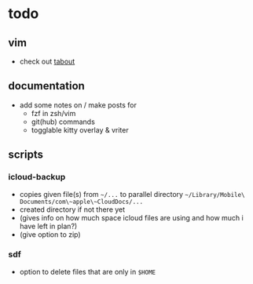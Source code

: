 # todo

## vim

- check out [tabout](https://github.com/abecodes/tabout.nvim)

## documentation

- add some notes on / make posts for
  - fzf in zsh/vim
  - git(hub) commands
  - togglable kitty overlay & vriter

## scripts

### icloud-backup

- copies given file(s) from `~/...` to parallel directory `~/Library/Mobile\
  Documents/com\~apple\~CloudDocs/...`
- created directory if not there yet
- (gives info on how much space icloud files are using and how much i have left
  in plan?)
- (give option to zip)

### sdf

- option to delete files that are only in `$HOME`
